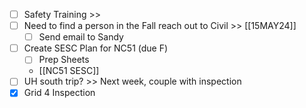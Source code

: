 - [ ] Safety Training >> 
- [ ] Need to find a person in the Fall reach out to Civil >> [[15MAY24]]
	- [ ] Send email to Sandy
- [ ] Create SESC Plan for NC51 (due F)
	- [ ] Prep Sheets
	- [[NC51 SESC]]
- [ ] UH south trip? >> Next week, couple with inspection
- [x] Grid 4 Inspection